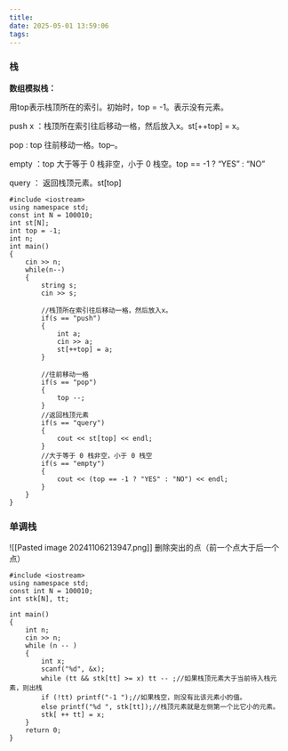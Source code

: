 ```yaml
---
title: 
date: 2025-05-01 13:59:06
tags:
---
```


### 栈
**数组模拟栈：**

用top表示栈顶所在的索引。初始时，top = -1。表示没有元素。

push x ：栈顶所在索引往后移动一格，然后放入x。st[++top] = x。

pop : top 往前移动一格。top–。

empty ：top 大于等于 0 栈非空，小于 0 栈空。top == -1 ? “YES” : “NO”

query ： 返回栈顶元素。st[top]
~~~
#include <iostream>
using namespace std;
const int N = 100010;
int st[N];
int top = -1;
int n;
int main()
{
    cin >> n;
    while(n--)
    {
        string s;
        cin >> s;

        //栈顶所在索引往后移动一格，然后放入x。
        if(s == "push")
        {
            int a;
            cin >> a;
            st[++top] = a;
        }

        //往前移动一格
        if(s == "pop")
        {
            top --;
        }
        //返回栈顶元素
        if(s == "query")
        {
            cout << st[top] << endl;
        }
        //大于等于 0 栈非空，小于 0 栈空
        if(s == "empty")
        {
            cout << (top == -1 ? "YES" : "NO") << endl;
        }
    }
}
~~~

### 单调栈
![[Pasted image 20241106213947.png]]
删除突出的点（前一个点大于后一个点）
~~~
#include <iostream>
using namespace std;
const int N = 100010;
int stk[N], tt;

int main()
{
    int n;
    cin >> n;
    while (n -- )
    {
        int x;
        scanf("%d", &x);
        while (tt && stk[tt] >= x) tt -- ;//如果栈顶元素大于当前待入栈元素，则出栈
        if (!tt) printf("-1 ");//如果栈空，则没有比该元素小的值。
        else printf("%d ", stk[tt]);//栈顶元素就是左侧第一个比它小的元素。
        stk[ ++ tt] = x;
    }
    return 0;
}

~~~
